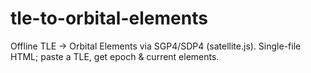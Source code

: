 # tle-to-orbital-elements
Offline TLE → Orbital Elements via SGP4/SDP4 (satellite.js). Single-file HTML; paste a TLE, get epoch &amp; current elements.

